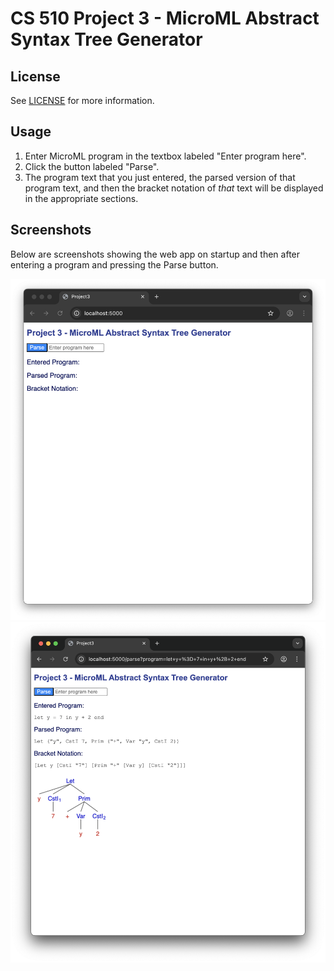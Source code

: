 # CS 510 Project 3 - MicroML Abstract Syntax Tree Generator

## License

See [LICENSE](LICENSE) for more information.

## Usage

1. Enter MicroML program in the textbox labeled "Enter program here".
1. Click the button labeled "Parse".
1. The program text that you just entered, the parsed version of that program text, and then the bracket notation of *that* text will be displayed in the appropriate sections.

## Screenshots

Below are screenshots showing the web app on startup and then after entering a program and pressing the Parse button.

![AfterStartup](Screenshots/AfterStartup.png)
![AfterEntry](Screenshots/AfterEntry.png)